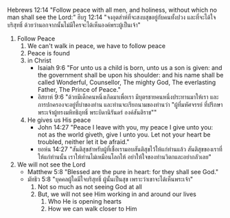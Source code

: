 Hebrews 12:14 "Follow peace with all men, and holiness, without which no man shall see the Lord:"
ฮีบรู 12:14 "จงอุตส่าห์ที่จะสงบสุขอยู่กับคนทั้งปวง และที่จะได้ใจบริสุทธิ์ ด้วยว่านอกจากนั้นไม่มีใครจะได้เห็นองค์พระผู้เป็นเจ้า"

1. Follow Peace
    1. We can't walk in peace, we have to follow peace
    2. Peace is found
    3. in Christ
        - Isaiah 9:6 "For unto us a child is born, unto us a son is given: and the government shall be upon his shoulder: and his name shall be called Wonderful, Counsellor, The mighty God, The everlasting Father, The Prince of Peace."
        - อิสยาห์ 9:6 "ด้วยมีเด็กคนหนึ่งเกิดมาเพื่อเรา มีบุตรชายคนหนึ่งประทานมาให้เรา และการปกครองจะอยู่ที่บ่าของท่าน และท่านจะเรียกนามของท่านว่า "ผู้ที่มหัศจรรย์ ที่ปรึกษา พระเจ้าผู้ทรงมหิทธิฤทธิ์ พระบิดานิรันดร์ องค์สันติราช""
    3. He gives us His peace
        - John 14:27 "Peace I leave with you, my peace I give unto you: not as the world giveth, give I unto you. Let not your heart be troubled, neither let it be afraid."
        - ยอห์น 14:27 "สันติสุขสำหรับผู้ที่เชื่อเรามอบสันติสุขไว้ให้แก่ท่านแล้ว สันติสุขของเราที่ให้แก่ท่านนั้น เราให้ท่านไม่เหมือนโลกให้ อย่าให้ใจของท่านวิตกและอย่ากลัวเลย"
2. We will not see the Lord
    - Matthew 5:8 "Blessed are the pure in heart: for they shall see God."
    - มัทธิว 5:8 "บุคคลผู้ใดมีใจบริสุทธิ์ ผู้นั้นเป็นสุข เพราะว่าเขาจะได้เห็นพระเจ้า"
        1. Not so much as not seeing God at all
        2. But, we will not see Him working in and around our lives
            1. Who He is opening hearts
            2. How we can walk closer to Him
